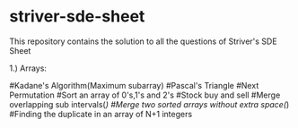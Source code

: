 # striver-sde-sheet
This repository contains the solution to all the questions of Striver's SDE Sheet


1.) Arrays:

#Kadane's Algorithm(Maximum subarray)
#Pascal's Triangle
#Next Permutation
#Sort an array of 0's,1's and 2's
#Stock buy and sell
#Merge overlapping sub intervals(*)
#Merge two sorted arrays without extra space(*)
#Finding the duplicate in an array of N+1 integers




